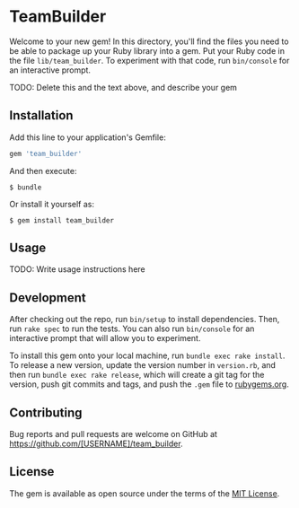 # TeamBuilder

Welcome to your new gem! In this directory, you'll find the files you need to be able to package up your Ruby library into a gem. Put your Ruby code in the file `lib/team_builder`. To experiment with that code, run `bin/console` for an interactive prompt.

TODO: Delete this and the text above, and describe your gem

## Installation

Add this line to your application's Gemfile:

```ruby
gem 'team_builder'
```

And then execute:

    $ bundle

Or install it yourself as:

    $ gem install team_builder

## Usage

TODO: Write usage instructions here

## Development

After checking out the repo, run `bin/setup` to install dependencies. Then, run `rake spec` to run the tests. You can also run `bin/console` for an interactive prompt that will allow you to experiment.

To install this gem onto your local machine, run `bundle exec rake install`. To release a new version, update the version number in `version.rb`, and then run `bundle exec rake release`, which will create a git tag for the version, push git commits and tags, and push the `.gem` file to [rubygems.org](https://rubygems.org).

## Contributing

Bug reports and pull requests are welcome on GitHub at https://github.com/[USERNAME]/team_builder.


## License

The gem is available as open source under the terms of the [MIT License](http://opensource.org/licenses/MIT).

